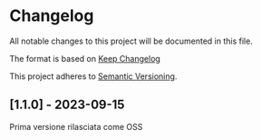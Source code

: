 # Changelog
All notable changes to this project will be documented in this file.

The format is based on [Keep Changelog](https://keepachangelog.com/en/1.0.0/)

This project adheres to [Semantic Versioning](https://semver.org/spec/v2.0.0.html).

## [1.1.0] - 2023-09-15

Prima versione rilasciata come OSS